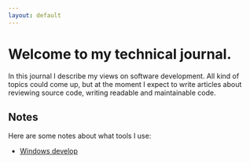 ```yaml
---
layout: default
---
```


# Welcome to my technical journal.

In this journal I describe my views on software development. All kind of topics could come up, but at the moment I expect to write articles about reviewing source code, writing readable and maintainable code.

## Notes

Here are some notes about what tools I use:

- [Windows develop](/windowsdevelop)
